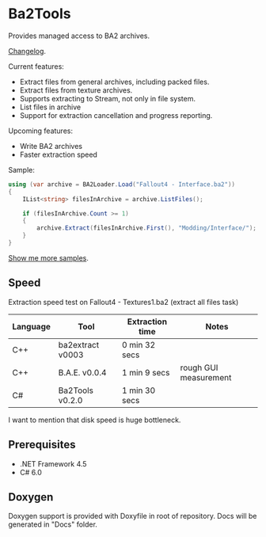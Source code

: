 # Ba2Tools

Provides managed access to BA2 archives.

[Changelog](CHANGELOG.md).

Current features:
* Extract files from general archives, including packed files.
* Extract files from texture archives.
* Supports extracting to Stream, not only in file system.
* List files in archive
* Support for extraction cancellation and progress reporting.

Upcoming features:
* Write BA2 archives
* Faster extraction speed

Sample:
```c#
using (var archive = BA2Loader.Load("Fallout4 - Interface.ba2"))
{
	IList<string> filesInArchive = archive.ListFiles();

	if (filesInArchive.Count >= 1)
	{
		archive.Extract(filesInArchive.First(), "Modding/Interface/");
	}
}
```

[Show me more samples](Samples/).

## Speed

Extraction speed test on Fallout4 - Textures1.ba2 (extract all files task)

| Language | Tool              | Extraction time | Notes
| -------- | ----------------- | --------------- | -----
| C++      | ba2extract v0003  | 0 min 32 secs   |
| C++      | B.A.E. v0.0.4     | 1 min 9 secs    | rough GUI measurement
| C#       | Ba2Tools v0.2.0   | 1 min 30 secs   |

I want to mention that disk speed is huge bottleneck.

## Prerequisites

* .NET Framework 4.5
* C# 6.0

## Doxygen

Doxygen support is provided with Doxyfile in root of repository. Docs will be generated in "Docs" folder.
